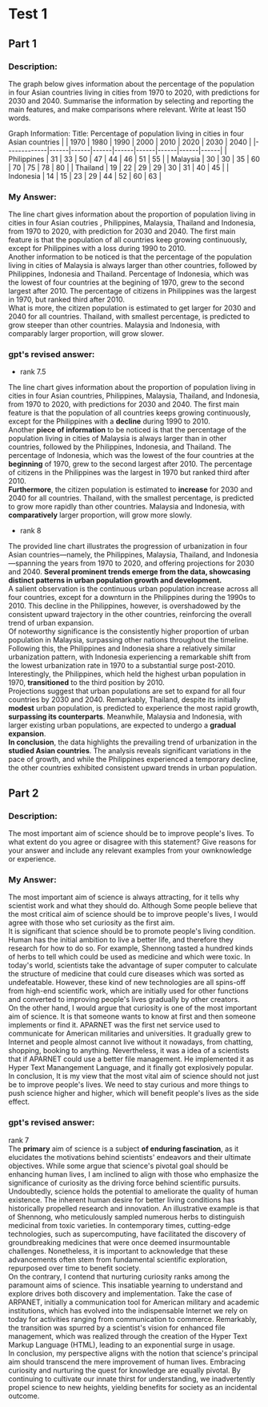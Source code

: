 # Test 1
## Part 1
### Description: 
The graph below gives information about the percentage of the population in four Asian countries living in cities from 1970 to 2020, with predictions for 2030 and 2040.
Summarise the information by selecting and reporting the main features, and make comparisons where relevant. 
Write at least 150 words.

Graph Information:
Title: Percentage of population living in cities in four Asian countries
|             | 1970 | 1980 | 1990 | 2000 | 2010 | 2020 | 2030 | 2040 |
|-------------|------|------|------|------|------|------|------|------|
| Philippines | 31   | 33   | 50   | 47   | 44   | 46   | 51   | 55   |
| Malaysia    | 30   | 30   | 35   | 60   | 70   | 75   | 78   | 80   |
| Thailand    | 19   | 22   | 29   | 29   | 30   | 31   | 40   | 45   |
| Indonesia   | 14   | 15   | 23   | 29   | 44   | 52   | 60   | 63   |

### My Answer:
The line chart gives information about the proportion of population living in cities in four Asian coutries , Philippines, Malaysia, Thailand and Indonesia, from 1970 to 2020, with prediction for 2030 and 2040. The first main feature is that the population of all countries keep growing continuously, except for Philippines with a loss during 1990 to 2010. <br>
Another information to be noticed is that the percentage of the population living in cities of Malaysia is always larger than other countries, followed by Philippines, Indonesia and Thailand.  Percentage of Indonesia, which was the lowest of four countries at the begining of 1970, grew to the second largest after 2010. The percentage of citizens in Philippines was the largest in 1970, but ranked third after 2010.<br>
What is more, the citizen population is estimated to get larger for 2030 and 2040 for all countries. Thailand, with smallest percentage, is predicted to grow steeper than other countries. Malaysia and Indonesia, with comparably larger proportion, will grow slower.

### gpt's revised answer:
- rank 7.5

The line chart gives information about the proportion of population living in cities in four Asian countries, Philippines, Malaysia, Thailand, and Indonesia, from 1970 to 2020, with predictions for 2030 and 2040. The first main feature is that the population of all countries keeps growing continuously, except for the Philippines with a **decline** during 1990 to 2010.<br>
Another **piece of information** to be noticed is that the percentage of the population living in cities of Malaysia is always larger than in other countries, followed by the Philippines, Indonesia, and Thailand. The percentage of Indonesia, which was the lowest of the four countries at the **beginning** of 1970, grew to the second largest after 2010. The percentage of citizens in the Philippines was the largest in 1970 but ranked third after 2010.<br>
**Furthermore**, the citizen population is estimated to **increase** for 2030 and 2040 for all countries. Thailand, with the smallest percentage, is predicted to grow more rapidly than other countries. Malaysia and Indonesia, with **comparatively** larger proportion, will grow more slowly.

- rank 8

The provided line chart illustrates the progression of urbanization in four Asian countries—namely, the Philippines, Malaysia, Thailand, and Indonesia—spanning the years from 1970 to 2020, and offering projections for 2030 and 2040. **Several prominent trends emerge from the data, showcasing distinct patterns in urban population growth and development.**<br>
A salient observation is the continuous urban population increase across all four countries, except for a downturn in the Philippines during the 1990s to 2010. This decline in the Philippines, however, is overshadowed by the consistent upward trajectory in the other countries, reinforcing the overall trend of urban expansion.<br>
Of noteworthy significance is the consistently higher proportion of urban population in Malaysia, surpassing other nations throughout the timeline. Following this, the Philippines and Indonesia share a relatively similar urbanization pattern, with Indonesia experiencing a remarkable shift from the lowest urbanization rate in 1970 to a substantial surge post-2010. Interestingly, the Philippines, which held the highest urban population in 1970, **transitioned** to the third position by 2010.<br>
Projections suggest that urban populations are set to expand for all four countries by 2030 and 2040. Remarkably, Thailand, despite its initially **modest** urban population, is predicted to experience the most rapid growth, **surpassing its counterparts**. Meanwhile, Malaysia and Indonesia, with larger existing urban populations, are expected to undergo a **gradual expansion**.<br>
**In conclusion**, the data highlights the prevailing trend of urbanization in the **studied Asian countries**. The analysis reveals significant variations in the pace of growth, and while the Philippines experienced a temporary decline, the other countries exhibited consistent upward trends in urban population.

## Part 2
### Description:
The most important aim of science should be to improve people's lives.
To what extent do you agree or disagree with this statement?
Give reasons for your answer and include any relevant examples from your ownknowledge or experience.
### My Answer:
The most important aim of science is always attracting, for it tells why scientist work and what they should do. Although Some people believe that the most critical aim of science should be to improve people's lives, I would agree with those who set curiosity as the first aim.<br>
It is significant that science should be to promote people's living condition. Human has the initial ambition to live a better life, and therefore they research for how to do so. For example, Shennong tasted a hundred kinds of herbs to tell which could be used as medicine and which were toxic. In today's world, scientists take the advantage of super computer to calculate the structure of medicine that could cure diseases which was sorted as undefeatable. However, these kind of new technologies are all spins-off from high-end scientific work, which are initially used for other functions and converted to improving people's lives gradually by other creators.<br>
On the other hand, I would argue that curiosity is one of the most important aim of science.  It is that someone wants to know at first and then someone implements or find it.  APARNET was the first net service used to communicate for American militaries and universities. It gradually grew to Internet and people almost cannot live without it nowadays, from chatting, shopping, booking to anything. Nevertheless, it was a idea of a scientists that if  APARNET could use a better file management. He implemented it as Hyper Text Manangement Language, and it finally got explosively popular.<br>
In conclusion, It is my view that the most vital aim of science should not just be to improve people's lives. We need to stay curious and more things to push science higher and higher, which will benefit people's lives as the side effect.

### gpt's revised answer:
rank 7<br>
The **primary** aim of science is a subject **of enduring fascination**, as it elucidates the motivations behind scientists' endeavors and their ultimate objectives. While some argue that science's pivotal goal should be enhancing human lives, I am inclined to align with those who emphasize the significance of curiosity as the driving force behind scientific pursuits.<br>
Undoubtedly, science holds the potential to ameliorate the quality of human existence. The inherent human desire for better living conditions has historically propelled research and innovation. An illustrative example is that of Shennong, who meticulously sampled numerous herbs to distinguish medicinal from toxic varieties. In contemporary times, cutting-edge technologies, such as supercomputing, have facilitated the discovery of groundbreaking medicines that were once deemed insurmountable challenges. Nonetheless, it is important to acknowledge that these advancements often stem from fundamental scientific exploration, repurposed over time to benefit society.<br>
On the contrary, I contend that nurturing curiosity ranks among the paramount aims of science. This insatiable yearning to understand and explore drives both discovery and implementation. Take the case of ARPANET, initially a communication tool for American military and academic institutions, which has evolved into the indispensable Internet we rely on today for activities ranging from communication to commerce. Remarkably, the transition was spurred by a scientist's vision for enhanced file management, which was realized through the creation of the Hyper Text Markup Language (HTML), leading to an exponential surge in usage.<br>
In conclusion, my perspective aligns with the notion that science's principal aim should transcend the mere improvement of human lives. Embracing curiosity and nurturing the quest for knowledge are equally pivotal. By continuing to cultivate our innate thirst for understanding, we inadvertently propel science to new heights, yielding benefits for society as an incidental outcome.